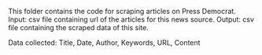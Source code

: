 This folder contains the code for scraping articles on Press Democrat.
Input: csv file containing url of the articles for this news source.
Output: csv file containing the scraped data of this site.

Data collected:
Title, Date, Author, Keywords, URL, Content 
 